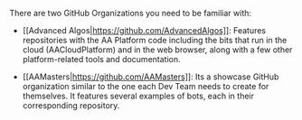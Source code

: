 There are two GitHub Organizations you need to be familiar with:

* [[Advanced Algos|https://github.com/AdvancedAlgos]]: Features repositories with the AA Platform code including the bits that run in the cloud (AACloudPlatform) and in the web browser, along with a few other platform-related tools and documentation.

* [[AAMasters|https://github.com/AAMasters]]: Its a showcase GitHub organization similar to the one each Dev Team needs to create for themselves. It features several examples of bots, each in their corresponding repository.
